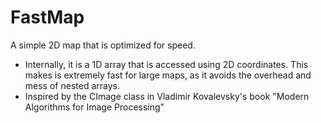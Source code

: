 # FastMap

A simple 2D map that is optimized for speed.

 * Internally, it is a 1D array that is accessed using 2D coordinates. This makes is extremely fast for large maps, as it avoids the overhead and mess of nested arrays.
 * Inspired by the CImage class in Vladimir Kovalevsky's book "Modern Algorithms for Image Processing"
